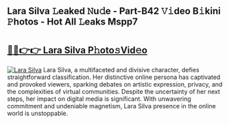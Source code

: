 ## Lara Silva 𝙻eaked 𝙽u𝚍e - Part-B42 𝚅𝚒deo B𝚒kini 𝙿hotos - Hot All 𝙻eaks Mspp7

# <h2><a href="http://ld74r7c.urlbe.top/?page=Lara+Silva">🔗🔗👉👉 Lara Silva P𝚑oto𝚜Vid𝚎o</a></h2>

[![Lara Silva](https://i.imgur.com/eBuTRDB.gif)](http://ld74r7c.urlbe.top/?page=Lara+Silva)
Lara Silva, a multifaceted and divisive character, defies straightforward classification. Her distinctive online persona has captivated and provoked viewers, sparking debates on artistic expression, privacy, and the complexities of virtual communities. Despite the uncertainty of her next steps, her impact on digital media is significant. With unwavering commitment and undeniable magnetism, Lara Silva presence in the online world is unstoppable.
